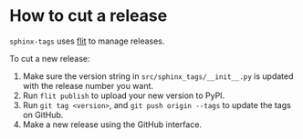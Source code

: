 # How to cut a release

`sphinx-tags` uses [flit]() to manage releases.

To cut a new release:

1. Make sure the version string in `src/sphinx_tags/__init__.py` is updated with
   the release number you want.
2. Run `flit publish` to upload your new version to PyPI.
3. Run `git tag <version>`, and `git push origin --tags` to update the tags on
   GitHub.
4. Make a new release using the GitHub interface.
